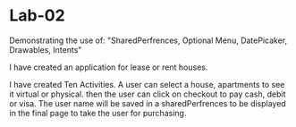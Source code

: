 # Lab-02

Demonstrating the use of: "SharedPerfrences, Optional Menu, DatePicaker, Drawables, Intents"

I have created an application for lease or rent houses.

I have created Ten Activities. A user can select a house, apartments to see it virtual or physical. then the user can click on checkout to pay cash, debit or visa. The user name will be saved in a sharedPerfrences to be displayed in the final page to take the user for purchasing. 
